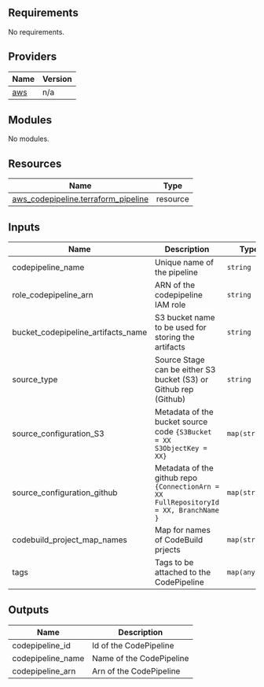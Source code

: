 ## Requirements

No requirements.

## Providers

| Name | Version |
|------|---------|
| <a name="provider_aws"></a> [aws](#provider\_aws) | n/a |

## Modules

No modules.

## Resources

| Name | Type |
|------|------|
| [aws_codepipeline.terraform_pipeline](https://registry.terraform.io/providers/hashicorp/aws/latest/docs/resources/codepipeline) | resource |

## Inputs

| Name | Description | Type | Default | Required |
|------|-------------|------|---------|:--------:|
|codepipeline_name | Unique name of the pipeline | `string` | n/a | yes |
|role_codepipeline_arn | ARN of the codepipeline IAM role  | `string` | n/a | yes |
|bucket_codepipeline_artifacts_name | S3 bucket name to be used for storing the artifacts  | `string` | n/a | yes |
|source_type | Source Stage can be either S3 bucket (S3) or Github rep (Github) | `string` | n/a | yes |
|source_configuration_S3 | Metadata of the bucket source code `{S3Bucket = XX   S3ObjectKey = XX}` | `map(string)` | check variables.tf |yes (if source_type = S3) |
|source_configuration_github | Metadata of the github repo `{ConnectionArn = XX FullRepositoryId = XX, BranchName }`| `map(string)` | check variables.tf | yes (if source_type = Github) | 
|codebuild_project_map_names| Map for names of CodeBuild prjects | `map(string)` | n/a | yes |
|tags | Tags to be attached to the CodePipeline |  `map(any)` |  n/a | yes |

## Outputs

| Name | Description |
|------|-------------|
| codepipeline_id | Id of the CodePipeline |
| codepipeline_name | Name of the CodePipeline|
| codepipeline_arn | Arn of the CodePipeline |